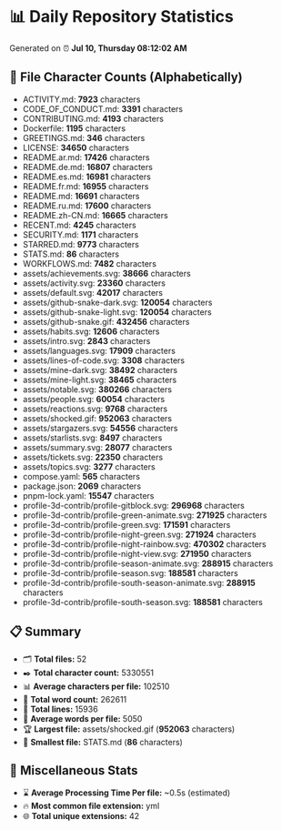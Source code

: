 # 📊 Daily Repository Statistics
Generated on ⏰ **Jul 10, Thursday 08:12:02 AM**

## 📂 File Character Counts (Alphabetically)
- ACTIVITY.md: **7923** characters
- CODE_OF_CONDUCT.md: **3391** characters
- CONTRIBUTING.md: **4193** characters
- Dockerfile: **1195** characters
- GREETINGS.md: **346** characters
- LICENSE: **34650** characters
- README.ar.md: **17426** characters
- README.de.md: **16807** characters
- README.es.md: **16981** characters
- README.fr.md: **16955** characters
- README.md: **16691** characters
- README.ru.md: **17600** characters
- README.zh-CN.md: **16665** characters
- RECENT.md: **4245** characters
- SECURITY.md: **1171** characters
- STARRED.md: **9773** characters
- STATS.md: **86** characters
- WORKFLOWS.md: **7482** characters
- assets/achievements.svg: **38666** characters
- assets/activity.svg: **23360** characters
- assets/default.svg: **42017** characters
- assets/github-snake-dark.svg: **120054** characters
- assets/github-snake-light.svg: **120054** characters
- assets/github-snake.gif: **432456** characters
- assets/habits.svg: **12606** characters
- assets/intro.svg: **2843** characters
- assets/languages.svg: **17909** characters
- assets/lines-of-code.svg: **3308** characters
- assets/mine-dark.svg: **38492** characters
- assets/mine-light.svg: **38465** characters
- assets/notable.svg: **380266** characters
- assets/people.svg: **60054** characters
- assets/reactions.svg: **9768** characters
- assets/shocked.gif: **952063** characters
- assets/stargazers.svg: **54556** characters
- assets/starlists.svg: **8497** characters
- assets/summary.svg: **28077** characters
- assets/tickets.svg: **22350** characters
- assets/topics.svg: **3277** characters
- compose.yaml: **565** characters
- package.json: **2069** characters
- pnpm-lock.yaml: **15547** characters
- profile-3d-contrib/profile-gitblock.svg: **296968** characters
- profile-3d-contrib/profile-green-animate.svg: **271925** characters
- profile-3d-contrib/profile-green.svg: **171591** characters
- profile-3d-contrib/profile-night-green.svg: **271924** characters
- profile-3d-contrib/profile-night-rainbow.svg: **470302** characters
- profile-3d-contrib/profile-night-view.svg: **271950** characters
- profile-3d-contrib/profile-season-animate.svg: **288915** characters
- profile-3d-contrib/profile-season.svg: **188581** characters
- profile-3d-contrib/profile-south-season-animate.svg: **288915** characters
- profile-3d-contrib/profile-south-season.svg: **188581** characters

## 📋 Summary
- 🗂️ **Total files:** 52
- ✒️ **Total character count:** 5330551
- 📊 **Average characters per file:** 102510
- 📝 **Total word count:** 262611
- 🧾 **Total lines:** 15936
- 📐 **Average words per file:** 5050
- 🏆 **Largest file:** assets/shocked.gif (**952063** characters)
- 🥉 **Smallest file:** STATS.md (**86** characters)

## 🌟 Miscellaneous Stats
- ⌛ **Average Processing Time Per file:** ~0.5s (estimated)
- 🔥 **Most common file extension:** yml
- 🌐 **Total unique extensions:** 42
